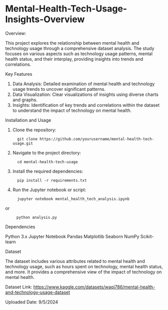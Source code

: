 # Mental-Health-Tech-Usage-Insights-Overview

Overview:

This project explores the relationship between mental health and technology usage through a comprehensive dataset analysis. The study focuses on various aspects such as technology usage patterns, mental health status, and their interplay, providing insights into trends and correlations.

Key Features

1. Data Analysis: Detailed examination of mental health and technology usage trends to uncover significant patterns.
2. Data Visualization: Clear visualizations of insights using diverse charts and graphs.
3. Insights: Identification of key trends and correlations within the dataset to understand the impact of technology on mental health.

Installation and Usage

1. Clone the repository:


         git clone https://github.com/yourusername/mental-health-tech-usage.git


2. Navigate to the project directory:


         cd mental-health-tech-usage


3. Install the required dependencies:


         pip install -r requirements.txt


4. Run the Jupyter notebook or script:


         jupyter notebook mental_health_tech_analysis.ipynb


or


         python analysis.py



Dependencies

Python 3.x
Jupyter Notebook
Pandas
Matplotlib
Seaborn
NumPy
Scikit-learn


Dataset

The dataset includes various attributes related to mental health and technology usage, such as hours spent on technology, mental health status, and more. It provides a comprehensive view of the impact of technology on mental health.

Dataset Link: https://www.kaggle.com/datasets/waqi786/mental-health-and-technology-usage-dataset

Uploaded Date: 9/5/2024

